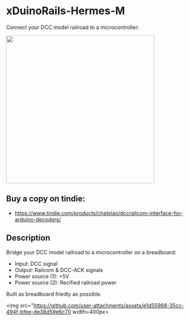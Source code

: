 # xDuinoRails-Hermes-M
Connect your DCC model railroad to a microcontroller:

<img src="https://github.com/user-attachments/assets/e1d55988-35cc-494f-bfee-de38d59e6c70" width=400px>

## Buy a copy on tindie:
- https://www.tindie.com/products/chatelao/dccrailcom-interface-for-arduino-decoders/

## Description
Bridge your DCC model railroad to a microcontroller on a breadboard:

- Input: DCC signal
- Output: Railcom & DCC-ACK signals
- Power source (1): +5V 
- Power source (2): Recified railroad power

Built as breadboard friedly as possible.

<img src="https://github.com/user-attachments/assets/e1d55988-35cc-494f-bfee-de38d59e6c70 width=400px>
